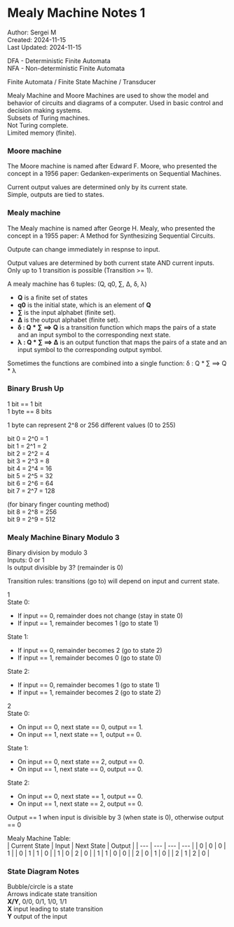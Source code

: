 # Mealy Machine Notes 1

Author: Sergei M  
Created: 2024-11-15  
Last Updated: 2024-11-15  



DFA - Deterministic Finite Automata  
NFA - Non-deterministic Finite Automata  

Finite Automata / Finite State Machine / Transducer  

Mealy Machine and Moore Machines are used to show the model and behavior of circuits and diagrams of a computer. Used in basic control and decision making systems.  
Subsets of Turing machines.  
Not Turing complete.  
Limited memory (finite).  



### Moore machine
The Moore machine is named after Edward F. Moore, who presented the concept in a 1956 paper: Gedanken-experiments on Sequential Machines.  

Current output values are determined only by its current state.  
Simple, outputs are tied to states.  



### Mealy machine
The Mealy machine is named after George H. Mealy, who presented the concept in a 1955 paper: A Method for Synthesizing Sequential Circuits.  

Outpute can change immediately in respnse to input.  

Output values are determined by both current state AND current inputs.  
Only up to 1 transition is possible (Transition >= 1).  

A mealy machine has 6 tuples: (Q, q0, ∑, Δ, δ, λ)
- **Q** is a finite set of states 
- **q0** is the initial state, which is an element of **Q**
- **∑** is the input alphabet (finite set).
- **Δ** is the output alphabet (finite set).
- **δ : Q * ∑ ==> Q** is a transition function which maps the pairs of a state and an input symbol to the corresponding next state.
- **λ : Q * ∑ ==> Δ** is an output function that maps the pairs of a state and an input symbol to the corresponding output symbol.

Sometimes the functions are combined into a single function: δ : Q * ∑ ==> Q * λ  



### Binary Brush Up
1 bit == 1 bit  
1 byte == 8 bits  

1 byte can represent 2^8 or 256 different values (0 to 255)  

bit 0 = 2^0 = 1  
bit 1 = 2^1 = 2  
bit 2 = 2^2 = 4  
bit 3 = 2^3 = 8  
bit 4 = 2^4 = 16  
bit 5 = 2^5 = 32  
bit 6 = 2^6 = 64  
bit 7 = 2^7 = 128  

(for binary finger counting method)  
bit 8 = 2^8 = 256  
bit 9 = 2^9 = 512  



### Mealy Machine Binary Modulo 3
Binary division by modulo 3  
Inputs: 0 or 1  
Is output divisible by 3? (remainder is 0)  

Transition rules: transitions (go to) will depend on input and current state.  

1  
State 0:  
- If input == 0, remainder does not change (stay in state 0)
- If input == 1, remainder becomes 1 (go to state 1)

State 1:  
- If input == 0, remainder becomes 2 (go to state 2)
- If input == 1, remainder becomes 0 (go to state 0)

State 2:  
- If input == 0, remainder becomes 1 (go to state 1)
- If input == 1, remainder becomes 2 (go to state 2)

2  
State 0:  
- On input == 0, next state == 0, output == 1.
- On input == 1, next state == 1, output == 0.

State 1: 
- On input == 0, next state == 2, output == 0.
- On input == 1, next state == 0, output == 0.

State 2: 
- On input == 0, next state == 1, output == 0.
- On input == 1, next state == 2, output == 0.

Output == 1 when input is divisible by 3 (when state is 0), otherwise output == 0  

Mealy Machine Table:  
| Current State | Input | Next State | Output |
| --- | --- | --- | --- |
| 0 | 0 | 0 | 1 |
| 0 | 1 | 1 | 0 |
| 1 | 0 | 2 | 0 |
| 1 | 1 | 0 | 0 |
| 2 | 0 | 1 | 0 |
| 2 | 1 | 2 | 0 |

### State Diagram Notes
Bubble/circle is a state  
Arrows indicate state transition  
**X/Y**, 0/0, 0/1, 1/0, 1/1  
**X** input leading to state transition  
**Y** output of the input  



<!---
### MISC
subscript a<sub>1</sub>
lambda &#955; λ
sigma &#931; ∑
delta δ Δ


prompt eng
zero shot
single shot
tree modals
chain of thought
-->